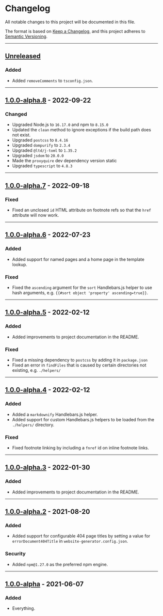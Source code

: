 # Changelog

All notable changes to this project will be documented in this file.

The format is based on [Keep a Changelog](https://keepachangelog.com/en/1.0.0/),
and this project adheres to [Semantic
Versioning](https://semver.org/spec/v2.0.0.html).

--------------------------------------------------------------------------------

## [Unreleased]

### Added

- Added `removeComments` to `tsconfig.json`.

--------------------------------------------------------------------------------

## [1.0.0-alpha.8] - 2022-09-22

### Changed

- Upgraded Node.js to `16.17.0` and npm to `8.15.0`
- Updated the `clean` method to ignore exceptions if the build path does not
  exist.
- Upgraded `postcss` to `8.4.16`
- Upgraded `dompurify` to `2.3.4`
- Upgraded `@ltd/j-toml` to `1.35.2`
- Upgraded `jsdom` to `20.0.0`
- Made the `proxyquire` dev dependency version static
- Upgraded `typescript` to `4.8.3`

--------------------------------------------------------------------------------

## [1.0.0-alpha.7] - 2022-09-18

### Fixed

- Fixed an unclosed `id` HTML attribute on footnote refs so that the `href`
  attribute will now work.


--------------------------------------------------------------------------------

## [1.0.0-alpha.6] - 2022-07-23

### Added

- Added support for named pages and a home page in the template lookup.

### Fixed

- Fixed the `ascending` argument for the `sort` Handlebars.js helper to use hash
  arguments, e.g. `{{#sort object 'property' ascending=true}}`.

--------------------------------------------------------------------------------

## [1.0.0-alpha.5] - 2022-02-12

### Added

- Added improvements to project documentation in the README.

### Fixed

- Fixed a missing dependency to `postcss` by adding it in `package.json`
- Fixed an error in `findFiles` that is caused by certain directories not
  existing, e.g. `./helpers/`

--------------------------------------------------------------------------------

## [1.0.0-alpha.4] - 2022-02-12

### Added

- Added a `markdownify` Handlebars.js helper.
- Added support for custom Handlebars.js helpers to be loaded from the
  `./helpers/` directory.

### Fixed

- Fixed footnote linking by including a `fnref` id on inline footnote links.

--------------------------------------------------------------------------------

## [1.0.0-alpha.3] - 2022-01-30

### Added

- Added improvements to project documentation in the README.

--------------------------------------------------------------------------------

## [1.0.0-alpha.2] - 2021-08-20

### Added

- Added support for configurable 404 page titles by setting a value for
  `errorDocument404Title` in `website-generator.config.json`.

### Security

- Added `npm@1.27.0` as the preferred npm engine.

--------------------------------------------------------------------------------

## [1.0.0-alpha] - 2021-06-07

### Added

- Everything.

[Unreleased]: https://github.com/dfranklinau/website-generator/compare/v1.0.0-alpha.8...HEAD
[1.0.0-alpha.8]: https://github.com/dfranklinau/website-generator/compare/v1.0.0-alpha.7...v1.0.0-alpha.8
[1.0.0-alpha.7]: https://github.com/dfranklinau/website-generator/compare/v1.0.0-alpha.6...v1.0.0-alpha.7
[1.0.0-alpha.6]: https://github.com/dfranklinau/website-generator/compare/v1.0.0-alpha.5...v1.0.0-alpha.6
[1.0.0-alpha.5]: https://github.com/dfranklinau/website-generator/compare/v1.0.0-alpha.4...v1.0.0-alpha.5
[1.0.0-alpha.4]: https://github.com/dfranklinau/website-generator/compare/v1.0.0-alpha.3...v1.0.0-alpha.4
[1.0.0-alpha.3]: https://github.com/dfranklinau/website-generator/compare/v1.0.0-alpha.2...v1.0.0-alpha.3
[1.0.0-alpha.2]: https://github.com/dfranklinau/website-generator/compare/v1.0.0-alpha...v1.0.0-alpha.2
[1.0.0-alpha]: https://github.com/dfranklinau/website-generator/releases/tag/v1.0.0-alpha
